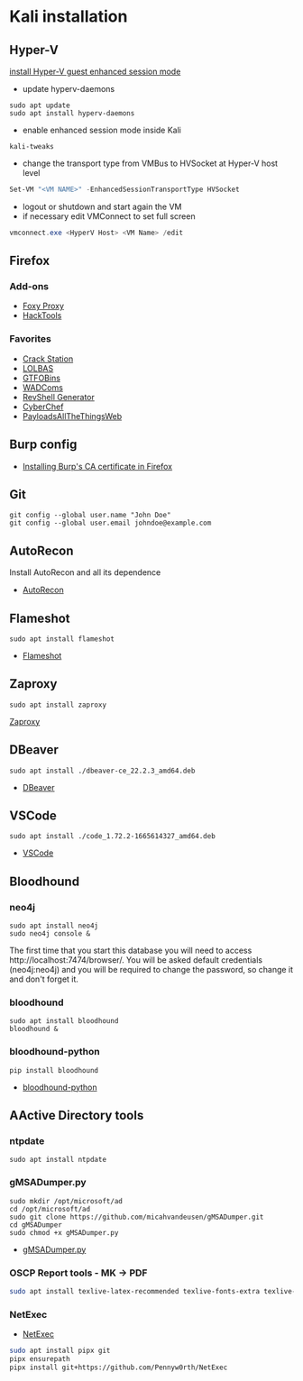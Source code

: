 # Kali installation

## Hyper-V

[install Hyper-V guest enhanced session mode](https://www.kali.org/docs/virtualization/install-hyper-v-guest-enhanced-session-mode/)

- update hyperv-daemons
```
sudo apt update
sudo apt install hyperv-daemons
```

- enable enhanced session mode inside Kali
```
kali-tweaks
```

- change the transport type from VMBus to HVSocket at Hyper-V host level
```PowerShell
Set-VM "<VM NAME>" -EnhancedSessionTransportType HVSocket
```

- logout or shutdown and start again the VM
- if necessary edit VMConnect to set full screen
```PowerShell
vmconnect.exe <HyperV Host> <VM Name> /edit
```

## Firefox

### Add-ons

- [Foxy Proxy](https://addons.mozilla.org/en-US/firefox/addon/foxyproxy-standard/)
- [HackTools](https://addons.mozilla.org/en-US/firefox/addon/hacktools/)

### Favorites

- [Crack Station](https://crackstation.net/)
- [LOLBAS](https://lolbas-project.github.io/)
- [GTFOBins](https://gtfobins.github.io/)
- [WADComs](https://wadcoms.github.io/)
- [RevShell Generator](https://www.revshells.com/)
- [CyberChef](https://gchq.github.io/CyberChef/)
- [PayloadsAllTheThingsWeb](https://swisskyrepo.github.io/PayloadsAllTheThingsWeb/)


## Burp config

- [Installing Burp's CA certificate in Firefox](https://portswigger.net/burp/documentation/desktop/external-browser-config/certificate/ca-cert-firefox)


## Git

```
git config --global user.name "John Doe"
git config --global user.email johndoe@example.com
```

## AutoRecon

Install AutoRecon and all its dependence
- [AutoRecon](https://github.com/Tib3rius/AutoRecon)


## Flameshot

```
sudo apt install flameshot
```
- [Flameshot](https://flameshot.org/)

## Zaproxy

```
sudo apt install zaproxy
```
[Zaproxy](https://www.kali.org/tools/zaproxy/)


## DBeaver

```
sudo apt install ./dbeaver-ce_22.2.3_amd64.deb 
```
- [DBeaver](https://dbeaver.io/download/)


## VSCode

```
sudo apt install ./code_1.72.2-1665614327_amd64.deb
```
- [VSCode](https://code.visualstudio.com/Download)


## Bloodhound

### neo4j

```
sudo apt install neo4j
sudo neo4j console &
```

The first time that you start this database you will need to access http://localhost:7474/browser/. You will be asked default credentials (neo4j:neo4j) and you will be required to change the password, so change it and don't forget it.

### bloodhound

```
sudo apt install bloodhound 
bloodhound &
```

### bloodhound-python

```
pip install bloodhound
```
- [bloodhound-python](https://github.com/fox-it/BloodHound.py)


## AActive Directory tools

### ntpdate

```
sudo apt install ntpdate
```

### gMSADumper.py

```
sudo mkdir /opt/microsoft/ad
cd /opt/microsoft/ad
sudo git clone https://github.com/micahvandeusen/gMSADumper.git
cd gMSADumper
sudo chmod +x gMSADumper.py
```
- [gMSADumper.py](https://github.com/micahvandeusen/gMSADumper)

### OSCP Report tools - MK -> PDF

```bash
sudo apt install texlive-latex-recommended texlive-fonts-extra texlive-latex-extra pandoc p7zip-full
```

### NetExec

- [NetExec](https://www.netexec.wiki/)

```bash
sudo apt install pipx git
pipx ensurepath
pipx install git+https://github.com/Pennyw0rth/NetExec
```
